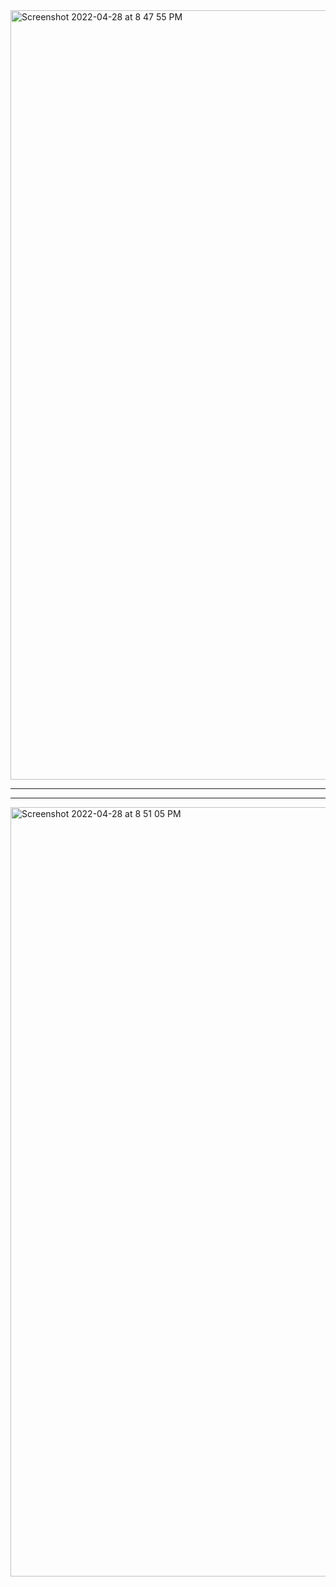 <img width="1231" alt="Screenshot 2022-04-28 at 8 47 55 PM" src="https://user-images.githubusercontent.com/91139328/165786454-7d33f14e-e79e-4304-8ca5-b8e363cf1e52.png">
<hr>
<hr>
<img width="1231" alt="Screenshot 2022-04-28 at 8 51 05 PM" src="https://user-images.githubusercontent.com/91139328/165787030-a9e78cbf-6a23-4db9-9baa-8a214fd1f7ee.png">

